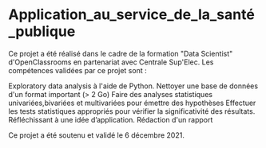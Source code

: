# Application_au_service_de_la_santé_publique
Ce projet a été réalisé dans le cadre de la formation "Data Scientist" d'OpenClassrooms en partenariat avec Centrale Sup'Elec. Les compétences validées par ce projet sont :

Exploratory data analysis à l'aide de Python.
Nettoyer une base de données d'un format important (> 2 Go)
Faire des analyses statistiques univariées,bivariées et multivariées pour émettre des hypothèses
Effectuer les tests statistiques appropriés pour vérifier la significativité des résultats.
Réfléchissant à une idée d’application.
Rédaction d'un rapport

Ce projet a été soutenu et validé le 6 décembre 2021.
